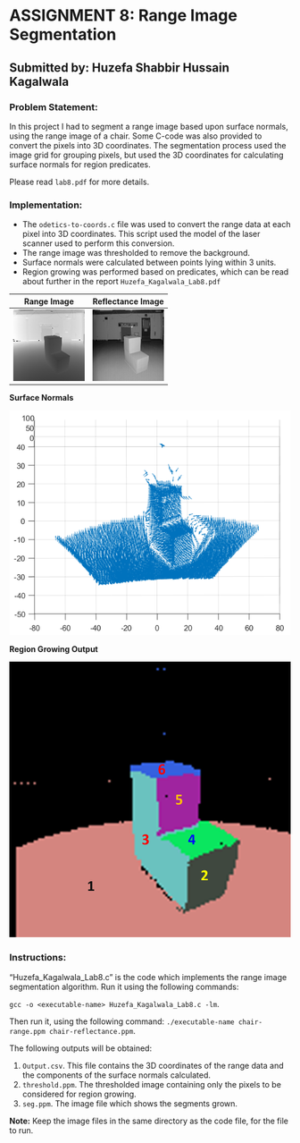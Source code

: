 # ASSIGNMENT 8: Range Image Segmentation
## Submitted by: Huzefa Shabbir Hussain Kagalwala

### Problem Statement:
In this project I had to segment a range image based upon surface normals, using the range image of a chair. Some C-code was also provided to convert the pixels into 3D coordinates. The segmentation process used the image grid for grouping pixels, but used the 3D coordinates for calculating surface normals for region predicates.

Please read `lab8.pdf` for more details.

### Implementation:
- The `odetics-to-coords.c` file was used to convert the range data at each pixel into 3D coordinates. This script used the model of the laser scanner used to perform this conversion.
- The range image was thresholded to remove the background.
- Surface normals were calculated between points lying within 3 units.
- Region growing was performed based on predicates, which can be read about further in the report `Huzefa_Kagalwala_Lab8.pdf`


|Range Image|Reflectance Image|
|--------------|-------------------|
|![](https://github.com/Huzefa-Kagalwala/ECE6310-Introduction-to-Computer-Vision/blob/master/8-Range%20Image%20Segmentation/Data/chair-range.png)|![](https://github.com/Huzefa-Kagalwala/ECE6310-Introduction-to-Computer-Vision/blob/master/8-Range%20Image%20Segmentation/Data/chair-reflectance.png)|

**Surface Normals**

![](https://github.com/Huzefa-Kagalwala/ECE6310-Introduction-to-Computer-Vision/blob/master/8-Range%20Image%20Segmentation/Data/surface-normals.png)

**Region Growing Output**

![](https://github.com/Huzefa-Kagalwala/ECE6310-Introduction-to-Computer-Vision/blob/master/8-Range%20Image%20Segmentation/Data/seg_annot.png)

### Instructions:
“Huzefa_Kagalwala_Lab8.c” is the code which implements the range image segmentation algorithm. Run it using the following commands:

   `gcc -o <executable-name> Huzefa_Kagalwala_Lab8.c -lm`.

   Then run it, using the following command: `./executable-name chair-range.ppm chair-reflectance.ppm`.

The following outputs will be obtained:
1. `Output.csv`. This file contains the 3D coordinates of the range data and the components of the surface normals calculated.
2. `threshold.ppm`. The thresholded image containing only the pixels to be considered for region growing.
3. `seg.ppm`. The image file which shows the segments grown.

**Note:** Keep the image files in the same directory as the code file, for the file to run.